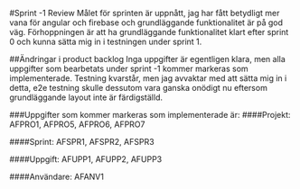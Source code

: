 #Sprint -1 Review
Målet för sprinten är uppnått, jag har fått betydligt mer vana för angular och firebase och grundläggande funktionalitet är på god väg. Förhoppningen är att ha grundläggande funktionalitet klart efter sprint 0 och kunna sätta mig in i testningen under sprint 1.

##Ändringar i product backlog
Inga uppgifter är egentligen klara, men alla uppgifter som bearbetats under sprint -1 kommer markeras som implementerade.
Testning kvarstår, men jag avvaktar med att sätta mig in i detta, e2e testning skulle dessutom vara ganska onödigt nu eftersom grundläggande layout inte är färdigställd.

###Uppgifter som kommer markeras som implementerade är: 
####Projekt:
AFPRO1, AFPRO5, AFPRO6, AFPRO7

####Sprint:
AFSPR1, AFSPR2, AFSPR3

####Uppgift:
AFUPP1, AFUPP2, AFUPP3

####Användare:
AFANV1